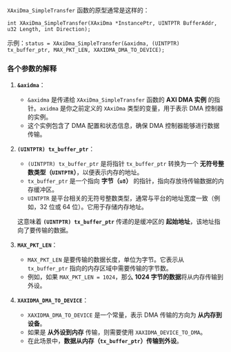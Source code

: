 `XAxiDma_SimpleTransfer` 函数的原型通常是这样的：

    int XAxiDma_SimpleTransfer(XAxiDma *InstancePtr, UINTPTR BufferAddr, u32 Length, int Direction);

示例：`status = XAxiDma_SimpleTransfer(&axidma, (UINTPTR) tx_buffer_ptr, MAX_PKT_LEN, XAXIDMA_DMA_TO_DEVICE);`
### **各个参数的解释**

1.  **`&axidma`**：
    
    -   `&axidma` 是传递给 `XAxiDma_SimpleTransfer` 函数的 **AXI DMA 实例** 的指针。`axidma` 是你之前定义的 `XAxiDma` 类型的变量，用于表示 DMA 控制器的实例。
    -   这个实例包含了 DMA 配置和状态信息，确保 DMA 控制器能够进行数据传输。
2.  **`(UINTPTR) tx_buffer_ptr`**：
    
    -   `(UINTPTR) tx_buffer_ptr` 是将指针 `tx_buffer_ptr` 转换为一个 **无符号整数类型（`UINTPTR`）**，以便表示内存的地址。
    -   `tx_buffer_ptr` 是一个指向 **字节（`u8`）** 的指针，指向存放待传输数据的内存缓冲区。
    -   `UINTPTR` 是平台相关的无符号整数类型，通常与平台的地址宽度一致（例如，32 位或 64 位）。它用于存储内存地址。
    
    这意味着 **`(UINTPTR) tx_buffer_ptr`** 传递的是缓冲区的 **起始地址**，该地址指向了要传输的数据。
    
3.  **`MAX_PKT_LEN`**：
    
    -   `MAX_PKT_LEN` 是要传输的数据长度，单位为字节。它表示从 `tx_buffer_ptr` 指向的内存区域中需要传输的字节数。
    -   例如，如果 `MAX_PKT_LEN = 1024`，那么 **1024 字节的数据**将从内存传输到外设。
4.  **`XAXIDMA_DMA_TO_DEVICE`**：
    
    -   `XAXIDMA_DMA_TO_DEVICE` 是一个常量，表示 DMA 传输的方向为 **从内存到设备**。
    -   如果是 **从外设到内存** 传输，则需要使用 `XAXIDMA_DEVICE_TO_DMA`。
    -   在此场景中，**数据从内存（`tx_buffer_ptr`）传输到外设**。

